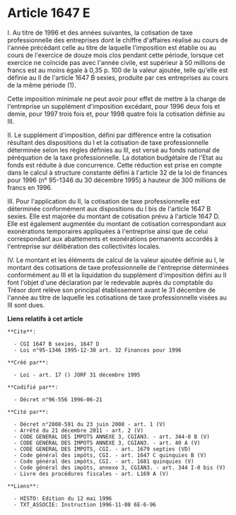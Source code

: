 # Article 1647 E

I. Au titre de 1996 et des années suivantes, la cotisation de taxe professionnelle des entreprises dont le chiffre d'affaires
réalisé au cours de l'année précédant celle au titre de laquelle l'imposition est établie ou au cours de l'exercice de douze
mois clos pendant cette période, lorsque cet exercice ne coïncide pas avec l'année civile, est supérieur à 50 millions de
francs est au moins égale à 0,35 p. 100 de la valeur ajoutée, telle qu'elle est définie au II de l'article 1647 B sexies,
produite par ces entreprises au cours de la même période (1).

Cette imposition minimale ne peut avoir pour effet de mettre à la charge de l'entreprise un supplément d'imposition excédant,
pour 1996 deux fois et demie, pour 1997 trois fois et, pour 1998 quatre fois la cotisation définie au III.

II. Le supplément d'imposition, défini par différence entre la cotisation résultant des dispositions du I et la cotisation de
taxe professionnelle déterminée selon les règles définies au III, est versé au fonds national de péréquation de la taxe
professionnelle. La dotation budgétaire de l'Etat au fonds est réduite à due concurrence. Cette réduction est prise en compte
dans le calcul à structure constante défini à l'article 32 de la loi de finances pour 1996 (n° 95-1346 du 30 décembre 1995) à
hauteur de 300 millions de francs en 1996.

III. Pour l'application du II, la cotisation de taxe professionnelle est déterminée conformément aux dispositions du I bis de
l'article 1647 B sexies. Elle est majorée du montant de cotisation prévu à l'article 1647 D. Elle est également augmentée du
montant de cotisation correspondant aux exonérations temporaires appliquées à l'entreprise ainsi que de celui correspondant
aux abattements et exonérations permanents accordés à l'entreprise sur délibération des collectivités locales.

IV. Le montant et les éléments de calcul de la valeur ajoutée définie au I, le montant des cotisations de taxe
professionnelle de l'entreprise déterminées conformément au III et la liquidation du supplément d'imposition défini au II
font l'objet d'une déclaration par le redevable auprès du comptable du Trésor dont relève son principal établissement avant
le 31 décembre de l'année au titre de laquelle les cotisations de taxe professionnelle visées au III sont dues.

**Liens relatifs à cet article**

	**Cite**:

	  - CGI 1647 B sexies, 1647 D
	  - Loi n°95-1346 1995-12-30 art. 32 Finances pour 1996

	**Créé par**:

	  - Loi - art. 17 () JORF 31 décembre 1995

	**Codifié par**:

	  - Décret n°96-556 1996-06-21

	**Cité par**:

	  - Décret n°2008-591 du 23 juin 2008 - art. 1 (V)
	  - Arrêté du 21 décembre 2011 - art. 2 (V)
	  - CODE GENERAL DES IMPOTS ANNEXE 3, CGIAN3. - art. 344-0 B (V)
	  - CODE GENERAL DES IMPOTS ANNEXE 3, CGIAN3. - art. 40 A (V)
	  - CODE GENERAL DES IMPOTS, CGI. - art. 1679 septies (VD)
	  - Code général des impôts, CGI. - art. 1647 C quinquies B (V)
	  - Code général des impôts, CGI. - art. 1681 quinquies (V)
	  - Code général des impôts, annexe 3, CGIAN3. - art. 344 I-0 bis (V)
	  - Livre des procédures fiscales - art. L169 A (V)

	**Liens**:

	  - HISTO: Edition du 12 mai 1996
	  - TXT_ASSOCIE: Instruction 1996-11-08 6E-6-96
